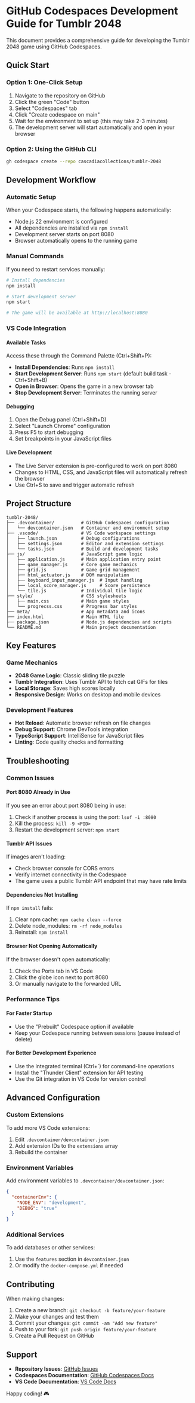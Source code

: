 # GitHub Codespaces Development Guide for Tumblr 2048

This document provides a comprehensive guide for developing the Tumblr 2048 game using GitHub Codespaces.

## Quick Start

### Option 1: One-Click Setup
1. Navigate to the repository on GitHub
2. Click the green "Code" button
3. Select "Codespaces" tab
4. Click "Create codespace on main"
5. Wait for the environment to set up (this may take 2-3 minutes)
6. The development server will start automatically and open in your browser

### Option 2: Using the GitHub CLI
```bash
gh codespace create --repo cascadiacollections/tumblr-2048
```

## Development Workflow

### Automatic Setup
When your Codespace starts, the following happens automatically:
- Node.js 22 environment is configured
- All dependencies are installed via `npm install`
- Development server starts on port 8080
- Browser automatically opens to the running game

### Manual Commands
If you need to restart services manually:

```bash
# Install dependencies
npm install

# Start development server
npm start

# The game will be available at http://localhost:8080
```

### VS Code Integration

#### Available Tasks
Access these through the Command Palette (Ctrl+Shift+P):
- **Install Dependencies**: Runs `npm install`
- **Start Development Server**: Runs `npm start` (default build task - Ctrl+Shift+B)
- **Open in Browser**: Opens the game in a new browser tab
- **Stop Development Server**: Terminates the running server

#### Debugging
1. Open the Debug panel (Ctrl+Shift+D)
2. Select "Launch Chrome" configuration
3. Press F5 to start debugging
4. Set breakpoints in your JavaScript files

#### Live Development
- The Live Server extension is pre-configured to work on port 8080
- Changes to HTML, CSS, and JavaScript files will automatically refresh the browser
- Use Ctrl+S to save and trigger automatic refresh

## Project Structure

```
tumblr-2048/
├── .devcontainer/          # GitHub Codespaces configuration
│   └── devcontainer.json   # Container and environment setup
├── .vscode/                # VS Code workspace settings
│   ├── launch.json         # Debug configurations
│   ├── settings.json       # Editor and extension settings
│   └── tasks.json          # Build and development tasks
├── js/                     # JavaScript game logic
│   ├── application.js      # Main application entry point
│   ├── game_manager.js     # Core game mechanics
│   ├── grid.js             # Game grid management
│   ├── html_actuator.js    # DOM manipulation
│   ├── keyboard_input_manager.js  # Input handling
│   ├── local_score_manager.js     # Score persistence
│   └── tile.js             # Individual tile logic
├── style/                  # CSS stylesheets
│   ├── main.css            # Main game styles
│   └── progrecss.css       # Progress bar styles
├── meta/                   # App metadata and icons
├── index.html              # Main HTML file
├── package.json            # Node.js dependencies and scripts
└── README.md               # Main project documentation
```

## Key Features

### Game Mechanics
- **2048 Game Logic**: Classic sliding tile puzzle
- **Tumblr Integration**: Uses Tumblr API to fetch cat GIFs for tiles
- **Local Storage**: Saves high scores locally
- **Responsive Design**: Works on desktop and mobile devices

### Development Features
- **Hot Reload**: Automatic browser refresh on file changes
- **Debug Support**: Chrome DevTools integration
- **TypeScript Support**: IntelliSense for JavaScript files
- **Linting**: Code quality checks and formatting

## Troubleshooting

### Common Issues

#### Port 8080 Already in Use
If you see an error about port 8080 being in use:
1. Check if another process is using the port: `lsof -i :8080`
2. Kill the process: `kill -9 <PID>`
3. Restart the development server: `npm start`

#### Tumblr API Issues
If images aren't loading:
- Check browser console for CORS errors
- Verify internet connectivity in the Codespace
- The game uses a public Tumblr API endpoint that may have rate limits

#### Dependencies Not Installing
If `npm install` fails:
1. Clear npm cache: `npm cache clean --force`
2. Delete node_modules: `rm -rf node_modules`
3. Reinstall: `npm install`

#### Browser Not Opening Automatically
If the browser doesn't open automatically:
1. Check the Ports tab in VS Code
2. Click the globe icon next to port 8080
3. Or manually navigate to the forwarded URL

### Performance Tips

#### For Faster Startup
- Use the "Prebuilt" Codespace option if available
- Keep your Codespace running between sessions (pause instead of delete)

#### For Better Development Experience
- Use the integrated terminal (Ctrl+`) for command-line operations
- Install the "Thunder Client" extension for API testing
- Use the Git integration in VS Code for version control

## Advanced Configuration

### Custom Extensions
To add more VS Code extensions:
1. Edit `.devcontainer/devcontainer.json`
2. Add extension IDs to the `extensions` array
3. Rebuild the container

### Environment Variables
Add environment variables to `.devcontainer/devcontainer.json`:
```json
{
  "containerEnv": {
    "NODE_ENV": "development",
    "DEBUG": "true"
  }
}
```

### Additional Services
To add databases or other services:
1. Use the `features` section in `devcontainer.json`
2. Or modify the `docker-compose.yml` if needed

## Contributing

When making changes:
1. Create a new branch: `git checkout -b feature/your-feature`
2. Make your changes and test them
3. Commit your changes: `git commit -am "Add new feature"`
4. Push to your fork: `git push origin feature/your-feature`
5. Create a Pull Request on GitHub

## Support

- **Repository Issues**: [GitHub Issues](https://github.com/cascadiacollections/tumblr-2048/issues)
- **Codespaces Documentation**: [GitHub Codespaces Docs](https://docs.github.com/en/codespaces)
- **VS Code Documentation**: [VS Code Docs](https://code.visualstudio.com/docs)

Happy coding! 🎮